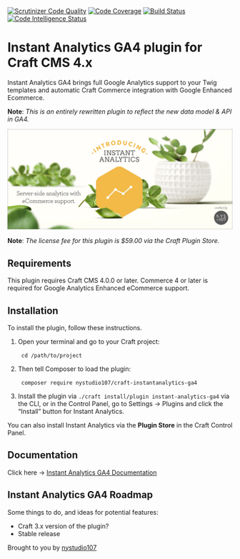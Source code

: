 [![Scrutinizer Code Quality](https://scrutinizer-ci.com/g/nystudio107/craft-instantanalytics-ga4/badges/quality-score.png?b=v4)](https://scrutinizer-ci.com/g/nystudio107/craft-instantanalytics-ga4/?branch=v4) [![Code Coverage](https://scrutinizer-ci.com/g/nystudio107/craft-instantanalytics-ga4/badges/coverage.png?b=v4)](https://scrutinizer-ci.com/g/nystudio107/craft-instantanalytics-ga4/?branch=v4) [![Build Status](https://scrutinizer-ci.com/g/nystudio107/craft-instantanalytics-ga4/badges/build.png?b=v4)](https://scrutinizer-ci.com/g/nystudio107/craft-instantanalytics-ga4/build-status/v4) [![Code Intelligence Status](https://scrutinizer-ci.com/g/nystudio107/craft-instantanalytics-ga4/badges/code-intelligence.svg?b=v4)](https://scrutinizer-ci.com/code-intelligence)

# Instant Analytics GA4 plugin for Craft CMS 4.x

Instant Analytics GA4 brings full Google Analytics support to your Twig templates and automatic Craft Commerce integration with Google Enhanced Ecommerce.

**Note**: _This is an entirely rewritten plugin to reflect the new data model & API in GA4._

![Screenshot](./docs/docs/resources/img/plugin-banner.jpg)

**Note**: _The license fee for this plugin is $59.00 via the Craft Plugin Store._

## Requirements

This plugin requires Craft CMS 4.0.0 or later. Commerce 4 or later is required for Google Analytics Enhanced eCommerce support.

## Installation

To install the plugin, follow these instructions.

1. Open your terminal and go to your Craft project:

        cd /path/to/project

2. Then tell Composer to load the plugin:

        composer require nystudio107/craft-instantanalytics-ga4

3. Install the plugin via `./craft install/plugin instant-analytics-ga4` via the CLI, or in the Control Panel, go to Settings → Plugins and click the “Install” button for Instant Analytics.

You can also install Instant Analytics via the **Plugin Store** in the Craft Control Panel.

## Documentation

Click here -> [Instant Analytics GA4 Documentation](https://nystudio107.com/plugins/instant-analytics-ga4/documentation)

## Instant Analytics GA4 Roadmap

Some things to do, and ideas for potential features:

* Craft 3.x version of the plugin?
* Stable release

Brought to you by [nystudio107](http://nystudio107.com)
